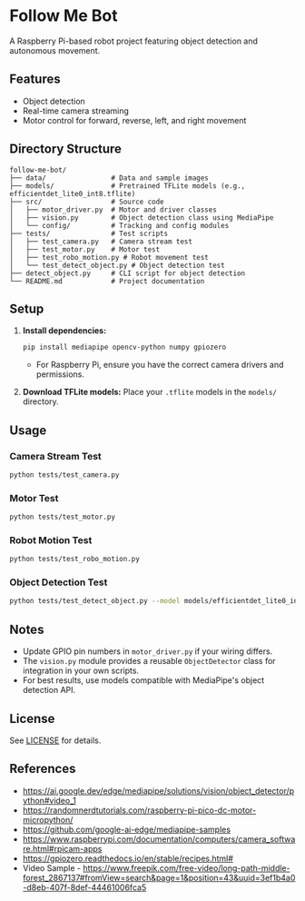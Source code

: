 # Follow Me Bot

A Raspberry Pi-based robot project featuring object detection and autonomous movement.

## Features
- Object detection
- Real-time camera streaming
- Motor control for forward, reverse, left, and right movement

## Directory Structure
```
follow-me-bot/
├── data/                # Data and sample images
├── models/              # Pretrained TFLite models (e.g., efficientdet_lite0_int8.tflite)
├── src/                 # Source code
│   ├── motor_driver.py  # Motor and driver classes
│   ├── vision.py        # Object detection class using MediaPipe
│   └── config/          # Tracking and config modules
├── tests/               # Test scripts
│   ├── test_camera.py   # Camera stream test
│   ├── test_motor.py    # Motor test
│   ├── test_robo_motion.py # Robot movement test
│   └── test_detect_object.py # Object detection test
├── detect_object.py     # CLI script for object detection
└── README.md            # Project documentation
```

## Setup
1. **Install dependencies:**
   ```bash
   pip install mediapipe opencv-python numpy gpiozero
   ```
   - For Raspberry Pi, ensure you have the correct camera drivers and permissions.

2. **Download TFLite models:**
   Place your `.tflite` models in the `models/` directory.

## Usage

### Camera Stream Test
```bash
python tests/test_camera.py
```

### Motor Test
```bash
python tests/test_motor.py
```

### Robot Motion Test
```bash
python tests/test_robo_motion.py
```

### Object Detection Test
```bash
python tests/test_detect_object.py --model models/efficientdet_lite0_int8.tflite --image data/sample.jpg
```

## Notes
- Update GPIO pin numbers in `motor_driver.py` if your wiring differs.
- The `vision.py` module provides a reusable `ObjectDetector` class for integration in your own scripts.
- For best results, use models compatible with MediaPipe's object detection API.

## License
See [LICENSE](LICENSE) for details.

## References
- https://ai.google.dev/edge/mediapipe/solutions/vision/object_detector/python#video_1
- https://randomnerdtutorials.com/raspberry-pi-pico-dc-motor-micropython/
- https://github.com/google-ai-edge/mediapipe-samples
- https://www.raspberrypi.com/documentation/computers/camera_software.html#rpicam-apps
- https://gpiozero.readthedocs.io/en/stable/recipes.html#
- Video Sample - https://www.freepik.com/free-video/long-path-middle-forest_2867137#fromView=search&page=1&position=43&uuid=3ef1b4a0-d8eb-407f-8def-44461006fca5
